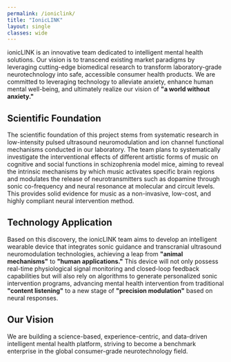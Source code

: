 ```yaml
---
permalink: /ioniclink/
title: "IonicLINK"
layout: single 
classes: wide
---
```


ionicLINK is an innovative team dedicated to intelligent mental health solutions. Our vision is to transcend existing market paradigms by leveraging cutting-edge biomedical research to transform laboratory-grade neurotechnology into safe, accessible consumer health products. We are committed to leveraging technology to alleviate anxiety, enhance human mental well-being, and ultimately realize our vision of **"a world without anxiety."**

## Scientific Foundation

The scientific foundation of this project stems from systematic research in low-intensity pulsed ultrasound neuromodulation and ion channel functional mechanisms conducted in our laboratory. The team plans to systematically investigate the interventional effects of different artistic forms of music on cognitive and social functions in schizophrenia model mice, aiming to reveal the intrinsic mechanisms by which music activates specific brain regions and modulates the release of neurotransmitters such as dopamine through sonic co-frequency and neural resonance at molecular and circuit levels. This provides solid evidence for music as a non-invasive, low-cost, and highly compliant neural intervention method.

## Technology Application

Based on this discovery, the ionicLINK team aims to develop an intelligent wearable device that integrates sonic guidance and transcranial ultrasound neuromodulation technologies, achieving a leap from **"animal mechanisms"** to **"human applications."** This device will not only possess real-time physiological signal monitoring and closed-loop feedback capabilities but will also rely on algorithms to generate personalized sonic intervention programs, advancing mental health intervention from traditional **"content listening"** to a new stage of **"precision modulation"** based on neural responses.

## Our Vision

We are building a science-based, experience-centric, and data-driven intelligent mental health platform, striving to become a benchmark enterprise in the global consumer-grade neurotechnology field.
